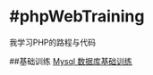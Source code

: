 #phpWebTraining
=====
我学习PHP的路程与代码

##基础训练
    [Mysql 数据库基础训练](https://github.com/XINCGer/phpWebTraining/tree/master/SimpleGradeQuery "悬停显示") 

